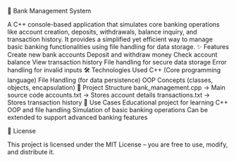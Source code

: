 🏦 Bank Management System

A C++ console-based application that simulates core banking operations like account creation, deposits, withdrawals, balance inquiry, and transaction history. It provides a simplified yet efficient way to manage basic banking functionalities using file handling for data storage.
✨ Features
Create new bank accounts
Deposit and withdraw money
Check account balance
View transaction history
File handling for secure data storage
Error handling for invalid inputs
🛠️ Technologies Used
C++ (Core programming language)
File Handling (for data persistence)
OOP Concepts (classes, objects, encapsulation)
📂 Project Structure
bank_management.cpp → Main source code
accounts.txt → Stores account details
transactions.txt → Stores transaction history
📌 Use Cases
Educational project for learning C++ OOP and file handling
Simulation of basic banking operations
Can be extended to support advanced banking features

📜 License

This project is licensed under the MIT License – you are free to use, modify, and distribute it.
